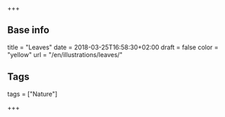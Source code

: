 +++

## Base info
title = "Leaves"
date = 2018-03-25T16:58:30+02:00
draft = false
color = "yellow"
url = "/en/illustrations/leaves/"

## Tags
tags = ["Nature"]

+++
